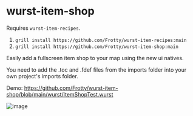 # wurst-item-shop

Requires `wurst-item-recipes`.

1. `grill install https://github.com/Frotty/wurst-item-recipes:main`
2. `grill install https://github.com/Frotty/wurst-item-shop:main`

Easily add a fullscreen item shop to your map using the new ui natives.

You need to add the .toc and .fdef files from the imports folder into your own project's imports folder.

Demo: https://github.com/Frotty/wurst-item-shop/blob/main/wurst/ItemShopTest.wurst

![image](https://user-images.githubusercontent.com/1486037/114105191-a2fa6000-98cc-11eb-8565-5e1e78245d5f.png)

